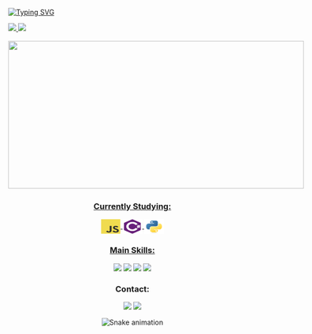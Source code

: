 [![Typing SVG](https://readme-typing-svg.herokuapp.com?font=Fira+Code&size=35&pause=1000&color=0f88d9&center=true&vCenter=true&width=1000&lines=Hello!+My+Name+is+Lucas+Vespa%2C;I'm+19+years+old%2C;From+Brazil%2C+SP;I'm+a+Information+Systems+student;Welcome+to+my+profile!+:%29)](https://git.io/typing-svg)

<div>
  <a href="https://github.com/harrowzin">
  <img width="48%" src="https://github-readme-stats.vercel.app/api?username=harrowzin&show_icons=true&theme=transparent&include_all_commits=true&count_private=true"/>
  <img width="51%" src="https://github-readme-stats.vercel.app/api/top-langs/?username=harrowzin&layout=compact&langs_count=7&theme=transparent"/>
</div>

<div align="center" style="display:inline-block"><br>
  <img height=300px width="600px" src="https://gifdb.com/images/file/8-bit-lo-fi-waterfront-girl-cqfxgvq8jqiho3hv.gif">
</div>

  
  <div align = "center"> 

### Currently Studying:
 
  <img align="center" alt="JavaScript" height="30" width="40" src="https://raw.githubusercontent.com/devicons/devicon/master/icons/javascript/javascript-original.svg"> 
  <img align="center" alt="Csharp" height="30" width="40" src="https://raw.githubusercontent.com/devicons/devicon/master/icons/csharp/csharp-plain.svg">
  <img align="center" alt="Python" height="30" width="40" src="https://raw.githubusercontent.com/devicons/devicon/master/icons/python/python-original.svg">
  
  </div>
  <div align = "center"> 
  
### Main Skills:
    
 <img src="https://img.shields.io/badge/C-00599C?style=for-the-badge&logo=c&logoColor=white" target="_blank"></a>
 <img src="https://img.shields.io/badge/MySQL-00000F?style=for-the-badge&logo=mysql&logoColor=white" target="_blank"></a>
 <img src="https://img.shields.io/badge/HTML5-E34F26?style=for-the-badge&logo=html5&logoColor=white" target="_blank"></a>
 <img src="https://img.shields.io/badge/CSS3-1572B6?style=for-the-badge&logo=css3&logoColor=white" target="_blank"></a>
      
  </div>
  
  <div align = "center"> 
    
### Contact:

  <a href = "mailto:lucasvesparangel@gmail.com"><img src="https://img.shields.io/badge/Gmail-D14836?style=for-the-badge&logo=gmail&logoColor=white" target="_blank"></a>
  <a href="https://www.linkedin.com/in/lucas-vespa-rangel/" target="_blank"><img src="https://img.shields.io/badge/-LinkedIn-%230077B5?style=for-the-badge&logo=linkedin&logoColor=white" target="_blank"></a> 
  
  </div>
  
<div align="center">

![Snake animation](https://github.com/harrowzin/harrowzin/blob/output/github-contribution-grid-snake.svg)
 
</div>

